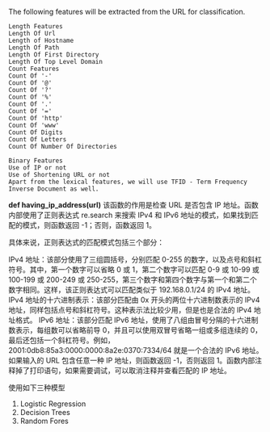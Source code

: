 The following features will be extracted from the URL for classification.
```
Length Features
Length Of Url
Length of Hostname
Length Of Path
Length Of First Directory
Length Of Top Level Domain
Count Features
Count Of '-'
Count Of '@'
Count Of '?'
Count Of '%'
Count Of '.'
Count Of '='
Count Of 'http'
Count Of 'www'
Count Of Digits
Count Of Letters
Count Of Number Of Directories

Binary Features
Use of IP or not
Use of Shortening URL or not
Apart from the lexical features, we will use TFID - Term Frequency Inverse Document as well.
```
**def having_ip_address(url)**
该函数的作用是检查 URL 是否包含 IP 地址。函数内部使用了正则表达式 re.search 来搜索 IPv4 和 IPv6 地址的模式，如果找到匹配的模式，则函数返回 -1；否则，函数返回 1。

具体来说，正则表达式的匹配模式包括三个部分：

IPv4 地址：该部分使用了三组圆括号，分别匹配 0-255 的数字，以及点号和斜杠符号。其中，第一个数字可以省略 0 或 1，第二个数字可以匹配 0-9 或 10-99 或 100-199 或 200-249 或 250-255，第三个数字和第四个数字与第一个和第二个数字相同。这样，该正则表达式可以匹配类似于 192.168.0.1/24 的 IPv4 地址。
IPv4 地址的十六进制表示：该部分匹配由 0x 开头的两位十六进制数表示的 IPv4 地址，同样包括点号和斜杠符号。这种表示法比较少用，但是也是合法的 IPv4 地址格式。
IPv6 地址：该部分匹配 IPv6 地址，使用了八组由冒号分隔的十六进制数表示，每组数可以省略前导 0，并且可以使用双冒号省略一组或多组连续的 0，最后还包括一个斜杠符号。例如，2001:0db8:85a3:0000:0000:8a2e:0370:7334/64 就是一个合法的 IPv6 地址。
如果输入的 URL 包含任意一种 IP 地址，则函数返回 -1，否则返回 1。函数内部注释掉了打印语句，如果需要调试，可以取消注释并查看匹配的 IP 地址。

使用如下三种模型
1. Logistic Regression
2. Decision Trees
3. Random Fores
